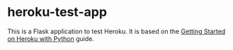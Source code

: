 # heroku-test-app

This is a Flask application to test Heroku. It is based on the [Getting Started on Heroku with Python](https://devcenter.heroku.com/articles/getting-started-with-python) guide.
